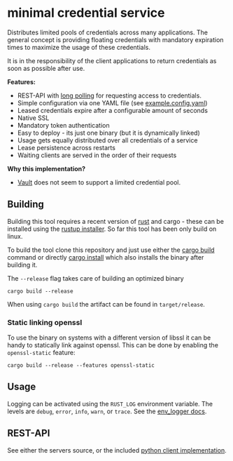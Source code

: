 # minimal credential service

Distributes limited pools of credentials across many applications. The general concept is providing 
floating credentials with mandatory expiration times to maximize the usage of these credentials.

It is in the responsibility of the client applications to return credentials as soon as possible after use.

**Features:**

* REST-API with [long polling](https://en.wikipedia.org/wiki/Push_technology#Long_polling) for requesting access to credentials.
* Simple configuration via one YAML file (see [example.config.yaml](example.config.yaml))
* Leased credentials expire after a configurable amount of seconds
* Native SSL
* Mandatory token authentication
* Easy to deploy - its just one binary (but it is dynamically linked)
* Usage gets equally distributed over all credentials of a service
* Lease persistence across restarts
* Waiting clients are served in the order of their requests

**Why this implementation?**

* [Vault](https://www.vaultproject.io) does not seem to support a limited credential pool.

## Building

Building this tool requires a recent version of [rust](https://www.rust-lang.org/) and cargo - these can be 
installed using the [rustup installer](https://rustup.rs/). So far this tool has been only build on linux.

To build the tool clone this repository and just use either the [cargo build](https://doc.rust-lang.org/cargo/commands/cargo-build.html) command
or directly [cargo install](https://doc.rust-lang.org/cargo/commands/cargo-install.html) which also installs the binary after
building it.

The `--release` flag takes care of building an optimized binary

```
cargo build --release
```

When using `cargo build` the artifact can be found in `target/release`.

### Static linking openssl

To use the binary on systems with a different version of libssl it can be handy to statically link
against openssl. This can be done by enabling the `openssl-static` feature:

```
cargo build --release --features openssl-static
```

## Usage

Logging can be activated using the `RUST_LOG` environment variable. The levels are `debug`, `error`, `info`,
`warn`, or `trace`. See the [env_logger docs](https://docs.rs/env_logger/0.6.1/env_logger/#enabling-logging).


## REST-API

See either the servers source, or the included [python client implementation](../python-client).
